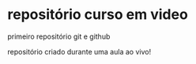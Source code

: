 # repositório curso em video
 primeiro repositório git e github

repositório criado durante uma aula ao vivo!
